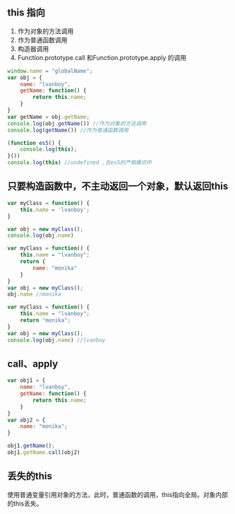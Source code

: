 ## this 指向

1. 作为对象的方法调用
2. 作为普通函数调用
3. 构造器调用
4. Function.prototype.call 和Function.prototype.apply 的调用

``` js
window.name = "globalName";
var obj = {
    name: "lvanboy",
    getName: function() {
        return this.name;
    }
}
var getName = obj.getName;
console.log(obj.getName()) //作为对象的方法调用
console.log(getName()) //作为普通函数调用
```

``` js
(function es5() {
    console.log(this);
}())
console.log(this) //undefined ,在es5的严格模式中
```

## 只要构造函数中，不主动返回一个对象，默认返回this

``` js
var myClass = function() {
    this.name = 'lvanboy';
}

var obj = new myClass();
console.log(obj.name)
```

``` js
var myClass = function() {
    this.name = "lvanboy";
    return {
        name: "monika"
    }
}
var obj = new myClass();
obj.name //monika
```

``` js
var myClass = function() {
    this.name = "lvanboy";
    return "monika";
}
var obj = new myClass();
console.log(obj.name) //lvanboy
```

## call、apply

``` js
var obj1 = {
    name: "lvanboy",
    getName: function() {
        return this.name;
    }
}
var obj2 = {
    name: "monika";
}

obj1.getName();
obj1.getName.call(obj2)
```

## 丢失的this

使用普通变量引用对象的方法，此时，普通函数的调用，this指向全局。对象内部的this丢失。

